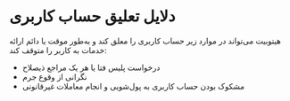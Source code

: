 # دلایل تعلیق حساب کاربری
هیتوبیت می‌تواند در موارد زیر حساب کاربری را معلق کند و به‌طور موقت یا دائم ارائه خدمات به کاربر را متوقف کند:
- درخواست پلیس فتا یا هر یک مراجع ذیصلاح
- نگرانی از وقوع جرم 
- مشکوک بودن حساب کاربری به پول‌شویی و انجام معاملات غیرقانونی